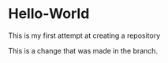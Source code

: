 # Hello-World
This is my first attempt at creating a repository


This is a change that was made in the branch.

